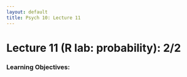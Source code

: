```yaml
---
layout: default
title: Psych 10: Lecture 11
---
```

# Lecture 11 (R lab: probability): 2/2

### Learning Objectives:
